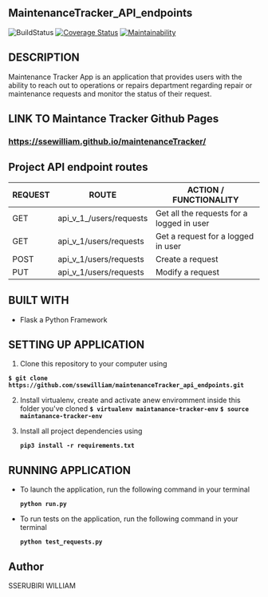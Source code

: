 ## MaintenanceTracker_API_endpoints
![BuildStatus](https://travis-ci.org/ssewilliam/maintenanceTracker_api_endpoints.svg?branch=master)
[![Coverage Status](https://coveralls.io/repos/github/ssewilliam/maintenanceTracker_api_endpoints/badge.svg?branch=master)](https://coveralls.io/github/ssewilliam/maintenanceTracker_api_endpoints?branch=master)
[![Maintainability](https://api.codeclimate.com/v1/badges/9aea89eb510f4814ae6c/maintainability)](https://codeclimate.com/github/ssewilliam/maintenanceTracker_api_endpoints/maintainability)

## DESCRIPTION
Maintenance Tracker App is an application that provides users with the ability to reach out to operations or repairs department regarding repair or maintenance requests and monitor the status of their request.

## LINK TO Maintance Tracker Github Pages
### https://ssewilliam.github.io/maintenanceTracker/

## Project API endpoint routes
| REQUEST | ROUTE | ACTION / FUNCTIONALITY |
| ------- | ----- | ---------------------- |
|   GET   | api_v_1_/users/requests | Get all the requests for a logged in user |
|   GET   | api_v_1/users/requests | Get a request for a logged in user |
|   POST  | api_v_1/users/requests | Create a request |
|   PUT   | api_v_1/users/requests | Modify a request |

## BUILT WITH 

*  Flask a Python Framework

## SETTING UP APPLICATION

1. Clone this repository to your computer using 

  **```$ git clone https://github.com/ssewilliam/maintenanceTracker_api_endpoints.git```**

2. Install virtualenv, create and activate anew enviromment inside this folder you've cloned
  **```$ virtualenv maintanance-tracker-env```**
  **```$ source maintanance-tracker-env```**

3. Install all project dependencies using

    **```pip3 install -r requirements.txt```**

## RUNNING APPLICATION

*  To launch the application, run the following command in your terminal

    **```python run.py```**

* To run tests on the application, run the following command in your terminal

    **```python test_requests.py```**

## Author

SSERUBIRI WILLIAM
  
